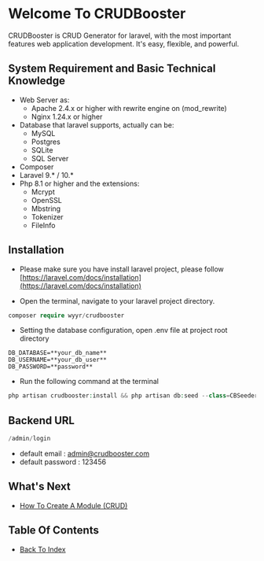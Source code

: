 # Welcome To CRUDBooster

CRUDBooster is CRUD Generator for laravel, with the most important features web application development. It's easy, flexible, and powerful.

## System Requirement and Basic Technical Knowledge
- Web Server as:
  - Apache 2.4.x or higher with rewrite engine on (mod_rewrite)  
  - Nginx 1.24.x or higher
- Database that laravel supports, actually can be:
  - MySQL
  - Postgres
  - SQLite
  - SQL Server
- Composer
- Laravel 9.* / 10.*
- Php 8.1 or higher and the extensions:
  - Mcrypt
  - OpenSSL
  - Mbstring
  - Tokenizer
  - FileInfo

## Installation

- Please make sure you have install laravel project, please follow [https://laravel.com/docs/installation](https://laravel.com/docs/installation)

- Open the terminal, navigate to your laravel project directory.
```php
composer require wyyr/crudbooster
```

- Setting the database configuration, open .env file at project root directory
```
DB_DATABASE=**your_db_name**
DB_USERNAME=**your_db_user**
DB_PASSWORD=**password**
```

- Run the following command at the terminal
```php
php artisan crudbooster:install && php artisan db:seed --class=CBSeeder
```

## Backend URL
```php
/admin/login
```
- default email : admin@crudbooster.com
- default password : 123456

## What's Next
- [How To Create A Module (CRUD)](./how-to-create-module.md)

## Table Of Contents
- [Back To Index](./index.md)
